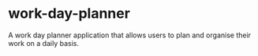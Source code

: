 # work-day-planner
A work day planner application that allows users to plan and organise their work on a daily basis.
